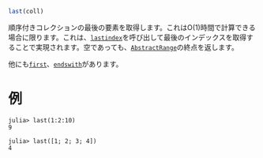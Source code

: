 ```julia
last(coll)
```

順序付きコレクションの最後の要素を取得します。これはO(1)時間で計算できる場合に限ります。これは、[`lastindex`](@ref)を呼び出して最後のインデックスを取得することで実現されます。空であっても、[`AbstractRange`](@ref)の終点を返します。

他にも[`first`](@ref)、[`endswith`](@ref)があります。

# 例

```jldoctest
julia> last(1:2:10)
9

julia> last([1; 2; 3; 4])
4
```

